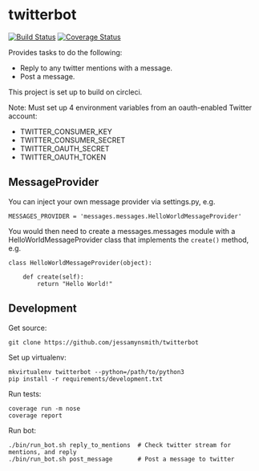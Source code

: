 twitterbot
========

[![Build Status](https://circleci.com/gh/jessamynsmith/twitterbot.svg?style=shield)](https://circleci.com/gh/jessamynsmith/twitterbot)
[![Coverage Status](https://coveralls.io/repos/jessamynsmith/twitterbot/badge.svg?branch=master)](https://coveralls.io/r/jessamynsmith/twitterbot?branch=master)

Provides tasks to do the following:
- Reply to any twitter mentions with a message.
- Post a message.
 
This project is set up to build on circleci.

Note: Must set up 4 environment variables from an oauth-enabled Twitter account:
- TWITTER_CONSUMER_KEY
- TWITTER_CONSUMER_SECRET
- TWITTER_OAUTH_SECRET
- TWITTER_OAUTH_TOKEN

MessageProvider
---------------

You can inject your own message provider via settings.py, e.g.

```
MESSAGES_PROVIDER = 'messages.messages.HelloWorldMessageProvider'
```

You would then need to create a messages.messages module with a 
HelloWorldMessageProvider class that implements the ```create()``` method, e.g.

```
class HelloWorldMessageProvider(object):

    def create(self):
        return "Hello World!"
```

Development
-----------

Get source:

    git clone https://github.com/jessamynsmith/twitterbot

Set up virtualenv:

    mkvirtualenv twitterbot --python=/path/to/python3
    pip install -r requirements/development.txt

Run tests:

    coverage run -m nose
    coverage report

Run bot:

    ./bin/run_bot.sh reply_to_mentions  # Check twitter stream for mentions, and reply
    ./bin/run_bot.sh post_message       # Post a message to twitter
